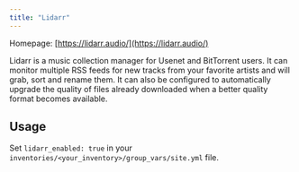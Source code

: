 ```yaml
---
title: "Lidarr"
---
```


Homepage: [https://lidarr.audio/](https://lidarr.audio/)

Lidarr is a music collection manager for Usenet and BitTorrent users. It can monitor multiple RSS feeds for new tracks from your favorite artists and will grab, sort and rename them. It can also be configured to automatically upgrade the quality of files already downloaded when a better quality format becomes available.

## Usage

Set `lidarr_enabled: true` in your `inventories/<your_inventory>/group_vars/site.yml` file.
